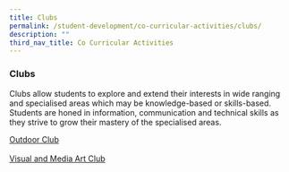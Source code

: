 ```yaml
---
title: Clubs
permalink: /student-development/co-curricular-activities/clubs/
description: ""
third_nav_title: Co Curricular Activities
---
```

### Clubs
Clubs allow students to explore and extend their interests in wide ranging and specialised areas which may be knowledge-based or skills-based. Students are honed in information, communication and technical skills as they strive to grow their mastery of the specialised areas.&nbsp;

<a target="_blank" href="/files/CCA2023/odc_info.jpg">Outdoor Club</a><br>\
<a target="_blank" href="/files/CCA2023/vmac_info.jpg">Visual and Media Art Club</a><br>